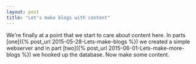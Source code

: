 ```yaml
---
layout: post
title: "Let's make blogs with content"
---
```

We're finally at a point that we start to care about content here. In parts [one]({% post_url 2015-05-28-Lets-make-blogs %}) we created a simple webserver and in part [two]({% post_url 2015-06-01-Lets-make-more-blogs %}) we hooked up the database. Now make some content.
